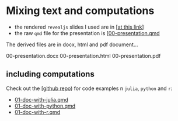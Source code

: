 # Mixing text and computations

- the rendered `revealjs` slides I used are in [[at this link][md-slides]]
- the raw `qmd` file for the presentation is [[00-presentation.qmd](./00-presentation.qmd)

The derived files are in docx, html and pdf document...

00-presentation.docx
00-presentation.html
00-presentation.pdf

## including computations

Check out the [[github repo][ghrepo]) for code examples n `julia`, `python` and `r`:

- [01-doc-with-julia.qmd](./01-doc-with-julia.qmd)
- [01-doc-with-python.qmd](./01-doc-with-python.qmd)
- [01-doc-with-r.qmd](./01-doc-with-r.qmd)

[md-slides]: ./00-presentation.html
[ghrepo]: https://schluppeck.github.io/ng-data-club/